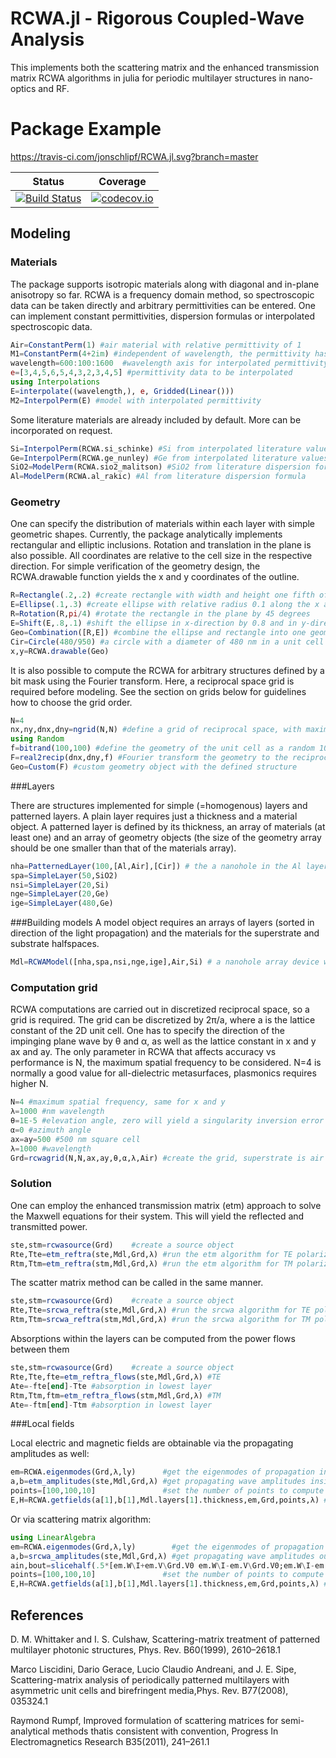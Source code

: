 # RCWA.jl - Rigorous Coupled-Wave Analysis

This implements both the scattering matrix and the enhanced transmission matrix RCWA algorithms in julia for periodic multilayer structures in nano-optics and RF.

# Package Example

https://travis-ci.com/jonschlipf/RCWA.jl.svg?branch=master

| Status | Coverage |
| :----: | :----: |
| [![Build Status](https://travis-ci.com/jonschlipf/RCWA.jl.svg?branch=master)](https://travis-ci.com/jonschlipf/RCWA.jl) | [![codecov.io](http://codecov.io/gh/jonschlipf/RCWA.jl/coverage.svg?branch=master)](http://codecov.io/gh/jonschlipf/RCWA.jl?branch=master) |

## Modeling


### Materials

The package supports isotropic materials along with diagonal and in-plane anisotropy so far. RCWA is a frequency domain method, so spectroscopic data can be taken directly and arbitrary permittivities can be entered. One can implement constant permittivities, dispersion formulas or interpolated spectroscopic data.

```julia
Air=ConstantPerm(1) #air material with relative permittivity of 1
M1=ConstantPerm(4+2im) #independent of wavelength, the permittivity has a value of 4+2i
wavelength=600:100:1600  #wavelength axis for interpolated permittivity data
e=[3,4,5,6,5,4,3,2,3,4,5] #permittivity data to be interpolated
using Interpolations
E=interpolate((wavelength,), e, Gridded(Linear()))
M2=InterpolPerm(E) #model with interpolated permittivity
```
Some literature materials are already included by default. More can be incorporated on request.
```julia
Si=InterpolPerm(RCWA.si_schinke) #Si from interpolated literature values
Ge=InterpolPerm(RCWA.ge_nunley) #Ge from interpolated literature values
SiO2=ModelPerm(RCWA.sio2_malitson) #SiO2 from literature dispersion formula
Al=ModelPerm(RCWA.al_rakic) #Al from literature dispersion formula
```
### Geometry

One can specify the distribution of materials within each layer with simple geometric shapes. Currently, the package analytically implements rectangular and elliptic inclusions. Rotation and translation in the plane is also possible. All coordinates are relative to the cell size in the respective direction. For simple verification of the geometry design, the RCWA.drawable function yields the x and y coordinates of the outline. 

```julia
R=Rectangle(.2,.2) #create rectangle with width and height one fifth of the cell size
E=Ellipse(.1,.3) #create ellipse with relative radius 0.1 along the x axis and 0.3 along the y axis
R=Rotation(R,pi/4) #rotate the rectangle in the plane by 45 degrees
E=Shift(E,.8,.1) #shift the ellipse in x-direction by 0.8 and in y-direction by 0.1
Geo=Combination([R,E]) #combine the ellipse and rectangle into one geometry object
Cir=Circle(480/950) #a circle with a diameter of 480 nm in a unit cell with a pitch of 950 nm
x,y=RCWA.drawable(Geo)
```

It is also possible to compute the RCWA for arbitrary structures defined by a bit mask using the Fourier transform. Here, a reciprocal space grid is required before modeling. See the section on grids below for guidelines how to choose the grid order.

```julia
N=4
nx,ny,dnx,dny=ngrid(N,N) #define a grid of reciprocal space, with maximum spatial frequency N
using Random
f=bitrand(100,100) #define the geometry of the unit cell as a random 10x10 bit mask
F=real2recip(dnx,dny,f) #Fourier transform the geometry to the reciprocal space grid
Geo=Custom(F) #custom geometry object with the defined structure
```
###Layers

There are structures implemented for simple (=homogenous) layers and patterned layers. A plain layer requires just a thickness and a material object. A patterned layer is defined by its thickness, an array of materials (at least one) and an array of geometry objects (the size of the geometry array should be one smaller than that of the materials array).

```julia
nha=PatternedLayer(100,[Al,Air],[Cir]) # the a nanohole in the Al layer is filled with air
spa=SimpleLayer(50,SiO2)
nsi=SimpleLayer(20,Si)
nge=SimpleLayer(20,Ge)
ige=SimpleLayer(480,Ge)
```
###Building models
A model object requires an arrays of layers (sorted in direction of the light propagation) and the materials for the superstrate and substrate halfspaces.

```julia
Mdl=RCWAModel([nha,spa,nsi,nge,ige],Air,Si) # a nanohole array device with the layers defined as in the previous section on a Si substrate
```

### Computation grid

RCWA computations are carried out in discretized reciprocal space, so a grid is required. The grid can be discretized by 2π/a, where a is the lattice constant of the 2D unit cell. One has to specify the direction of the impinging plane wave by θ and α, as well as the lattice constant in x and y ax and ay. The only parameter in RCWA that affects accuracy vs performance is N, the maximum spatial frequency to be considered. N=4 is normally a good value for all-dielectric metasurfaces, plasmonics requires higher N.

```julia
N=4 #maximum spatial frequency, same for x and y
λ=1000 #nm wavelength
θ=1E-5 #elevation angle, zero will yield a singularity inversion error
α=0 #azimuth angle
ax=ay=500 #500 nm square cell
λ=1000 #wavelength
Grd=rcwagrid(N,N,ax,ay,θ,α,λ,Air) #create the grid, superstrate is air
```

### Solution

One can employ the enhanced transmission matrix (etm) approach to solve the Maxwell equations for their system. This will yield the reflected and transmitted power.

```julia
ste,stm=rcwasource(Grd)    #create a source object
Rte,Tte=etm_reftra(ste,Mdl,Grd,λ) #run the etm algorithm for TE polarization
Rtm,Ttm=etm_reftra(stm,Mdl,Grd,λ) #run the etm algorithm for TM polarization
```
The scatter matrix method can be called in the same manner.
```julia
ste,stm=rcwasource(Grd)    #create a source object
Rte,Tte=srcwa_reftra(ste,Mdl,Grd,λ) #run the srcwa algorithm for TE polarization
Rtm,Ttm=srcwa_reftra(stm,Mdl,Grd,λ) #run the srcwa algorithm for TM polarization
```
Absorptions within the layers can be computed from the power flows between them
```julia
ste,stm=rcwasource(Grd)    #create a source object
Rte,Tte,fte=etm_reftra_flows(ste,Mdl,Grd,λ) #TE
Ate=-fte[end]-Tte #absorption in lowest layer
Rtm,Ttm,ftm=etm_reftra_flows(stm,Mdl,Grd,λ) #TM
Ate=-ftm[end]-Ttm #absorption in lowest layer
```
###Local fields

Local electric and magnetic fields are obtainable via the propagating amplitudes as well:
```julia
em=RCWA.eigenmodes(Grd,λ,ly)      #get the eigenmodes of propagation in the first layer (this is the nanohole array)
a,b=etm_amplitudes(ste,Mdl,Grd,λ) #get propagating wave amplitudes inside layer
points=[100,100,10]               #set the number of points to compute in x,y,z
E,H=RCWA.getfields(a[1],b[1],Mdl.layers[1].thickness,em,Grd,points,λ) #compute the electric and magnetic field
```
Or via scattering matrix algorithm:
```julia
using LinearAlgebra
em=RCWA.eigenmodes(Grd,λ,ly)        #get the eigenmodes of propagation in the first layer (this is the nanohole array)
a,b=srcwa_amplitudes(ste,Mdl,Grd,λ) #get propagating wave amplitudes outside layer
ain,bout=slicehalf(.5*[em.W\I+em.V\Grd.V0 em.W\I-em.V\Grd.V0;em.W\I-em.V\Grd.V0 em.W\I+em.V\Grd.V0]*[a[:,1];b[:,1]]) #get propagating wave amplitudes inside layer
points=[100,100,10]               #set the number of points to compute in x,y,z
E,H=RCWA.getfields(a[1],b[1],Mdl.layers[1].thickness,em,Grd,points,λ) #compute the electric and magnetic field
```


## References

D. M. Whittaker and I. S. Culshaw, Scattering-matrix treatment of patterned multilayer photonic structures, Phys. Rev. B60(1999), 2610–2618.1

Marco Liscidini, Dario Gerace, Lucio Claudio Andreani, and J. E. Sipe, Scattering-matrix analysis of periodically patterned multilayers with asymmetric unit cells and birefringent media,Phys. Rev. B77(2008), 035324.1

Raymond Rumpf, Improved formulation of scattering matrices for semi-analytical methods thatis consistent with convention, Progress In Electromagnetics Research B35(2011), 241–261.1
